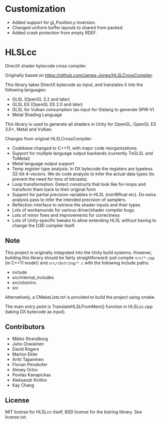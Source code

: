 # Customization
- Added support for gl_Position.y inversion.
- Changed uniform buffer layouts to shared from packed.
- Added crash protection from empty RDEF.

# HLSLcc
DirectX shader bytecode cross compiler.

Originally based on https://github.com/James-Jones/HLSLCrossCompiler.

This library takes DirectX bytecode as input, and translates it into the following languages:
- GLSL (OpenGL 3.2 and later)
- GLSL ES (OpenGL ES 2.0 and later)
- GLSL for Vulkan consumption (as input for Glslang to generate SPIR-V)
- Metal Shading Language

This library is used to generate all shaders in Unity for OpenGL, OpenGL ES 3.0+, Metal and Vulkan.

Changes from original HLSLCrossCompiler:
- Codebase changed to C++11, with major code reorganizations.
- Support for multiple language output backends (currently ToGLSL and ToMetal)
- Metal language output support
- Temp register type analysis: In DX bytecode the registers are typeless 32-bit 4-vectors. We do code analysis to infer the actual data types (to prevent the need for tons of bitcasts).
- Loop transformation: Detect constructs that look like for-loops and transform them back to their original form
- Support for partial precision variables in HLSL (min16float etc). Do extra analysis pass to infer the intended precision of samplers.
- Reflection interface to retrieve the shader inputs and their types.
- Lots of workarounds for various driver/shader compiler bugs.
- Lots of minor fixes and improvements for correctness
- Lots of Unity-specific tweaks to allow extending HLSL without having to change the D3D compiler itself.

## Note

This project is originally integrated into the Unity build systems. However, building this library should be fairly straightforward: just compile `src/*.cpp` (in C++11 mode!) and `src/cbstring/*.c` with the following include paths:

- include
- src/internal_includes
- src/cbstrinc
- src 

Alternatively, a CMakeLists.txt is provided to build the project using cmake.

The main entry point is TranslateHLSLFromMem() function in HLSLcc.cpp (taking DX bytecode as input).


## Contributors
- Mikko Strandborg
- Juho Oravainen
- David Rogers
- Marton Ekler
- Antti Tapaninen
- Florian Penzkofer
- Alexey Orlov
- Povilas Kanapickas
- Aleksandr Kirillov
- Kay Chang

## License

MIT license for HLSLcc itself, BSD license for the bstring library. See license.txt.
